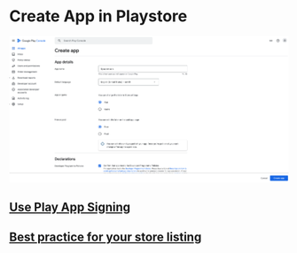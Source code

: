 # Create App in Playstore

![PlayStore](../images/Certificate/playstore.png)

## [Use Play App Signing](https://support.google.com/googleplay/android-developer/answer/9842756)

## [Best practice for your store listing](https://support.google.com/googleplay/android-developer/answer/13393723)
